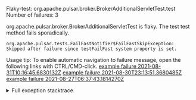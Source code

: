         
Flaky-test: org.apache.pulsar.broker.BrokerAdditionalServletTest.test
Number of failures: 3

org.apache.pulsar.broker.BrokerAdditionalServletTest is flaky. The test test method fails sporadically.

```
org.apache.pulsar.tests.FailFastNotifier$FailFastSkipException: Skipped after failure since testFailFast system property is set.
```

Usage tip: To enable automatic navigation to failure message, open the following links with CTRL/CMD-click.
[example failure 2021-08-31T10:16:45.6830132Z](https://github.com/apache/pulsar/runs/3471501156?check_suite_focus=true#step:10:2651)
[example failure 2021-08-30T23:13:51.3680485Z](https://github.com/apache/pulsar/runs/3467152431?check_suite_focus=true#step:9:1973)
[example failure 2021-08-27T06:37:43.1814270Z](https://github.com/apache/pulsar/runs/3440411059?check_suite_focus=true#step:9:3891)


<details>
<summary>Full exception stacktrace</summary>
<code><pre>
org.apache.pulsar.tests.FailFastNotifier$FailFastSkipException: Skipped after failure since testFailFast system property is set.
	at org.apache.pulsar.tests.FailFastNotifier.beforeInvocation(FailFastNotifier.java:88)

</pre></code>
</details>


